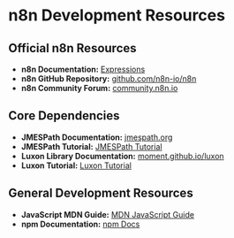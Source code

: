 # n8n Development Resources

## Official n8n Resources
- **n8n Documentation:** [Expressions](https://docs.n8n.io/)
- **n8n GitHub Repository:** [github.com/n8n-io/n8n](https://github.com/n8n-io/n8n)
- **n8n Community Forum:** [community.n8n.io](https://community.n8n.io/)

## Core Dependencies
- **JMESPath Documentation:** [jmespath.org](https://jmespath.org/)
- **JMESPath Tutorial:** [JMESPath Tutorial](https://jmespath.org/tutorial.html)
- **Luxon Library Documentation:** [moment.github.io/luxon](https://moment.github.io/luxon/)
- **Luxon Tutorial:** [Luxon Tutorial](https://moment.github.io/luxon/docs/manual/tutorial.html)

## General Development Resources
- **JavaScript MDN Guide:** [MDN JavaScript Guide](https://developer.mozilla.org/en-US/docs/Web/JavaScript/Guide)
- **npm Documentation:** [npm Docs](https://docs.npmjs.com/)